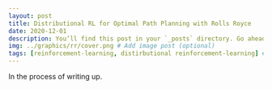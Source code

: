 ```yaml
---
layout: post
title: Distributional RL for Optimal Path Planning with Rolls Royce
date: 2020-12-01
description: You’ll find this post in your `_posts` directory. Go ahead and edit it and re-build the site to see your changes. # Add post description (optional)
img: ../graphics/rr/cover.png # Add image post (optional)
tags: [reinforcement-learning, distirbutional reinforcement-learning] # add tag
---
```


In the process of writing up.
